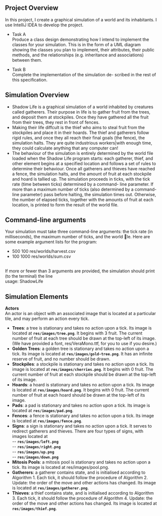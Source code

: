 ## Project Overview
In this project, I create a graphical simulation of a world and its inhabitants. I use IntelliJ IDEA to develop the project.

* Task A </br>
Produce a class design demonstrating how I intend to
implement the classes for your simulation. This is in the form of a UML diagram showing
the classes you plan to implement, their attributes, their public methods, and the relationships (e.g.
inheritance and associations) between them. 

* Task B </br>
Complete the implementation of the simulation de-
scribed in the rest of this specification.

## Simulation Overview
* Shadow Life is a graphical simulation of a world inhabited by creatures called gatherers. Their
purpose in life is to gather fruit from the trees, and deposit them at stockpiles. Once they have
gathered all the fruit from their trees, they rest in front of fences. 
* Making their life diffcult is the thief who aims to steal fruit from the stockpiles and place it in
their hoards. The thief and gatherers follow rigid rules, and once they all reach their final goals (the
fence), the simulation halts. They are quite industrious workers|with enough time, they could
calculate anything that any computer can!
* The behaviour of the simulation is entirely determined by the world file loaded when the Shadow
Life program starts: each gatherer, thief, and other element begins at a specified location and
follows a set of rules to determine their behaviour. Once all gatherers and thieves have reached a
fence, the simulation halts, and the amount of fruit at each stockpile and hoard is tallied up. The
simulation proceeds in ticks, with the tick rate (time between ticks) determined by a command-
line parameter. If more than a maximum number of ticks (also determined by a command-line
parameter) pass before halting, the simulation times out. Otherwise, the number of elapsed ticks,
together with the amounts of fruit at each location, is printed to form the result of the world file.</br>

## Command-line arguments
Your simulation must take three command-line arguments: the tick rate (in milliseconds), the
maximum number of ticks, and the world le. Here are some example argument lists for the
program: </br>
* 500 100 res/worlds/harvest.csv
* 100 1000 res/worlds/sum.csv
</br>
If more or fewer than 3 arguments are provided, the simulation should print (to the terminal)
the line </br>
usage: ShadowLife <tick rate> <max ticks> <world file> </br>
  
## Simulation Elements
**Actors**</br>
An actor is an object with an associated image that is located at a particular tile, and may perform
an action every tick.</br>
* **Trees**: a tree is stationary and takes no action upon a tick. Its image is located at
**`res/images/tree.png`**. It begins with 3 fruit. The current number of fruit at each tree
should be drawn at the top-left of its image. (We have provided a font, res/VeraMono.ttf,
for you to use if you desire.)
* **Golden Trees**: a golden tree is stationary and takes no action upon a tick. Its image is
located at **`res/images/gold-tree.png`**. It has an infinite reserve of fruit, and no number
should be drawn.
* **Stockpiles**: a stockpile is stationary and takes no action upon a tick. Its image is located
at **`res/images/cherries.png`**. It begins with 0 fruit. The current number of fruit at each
stockpile should be drawn at the top-left of its image.
* **Hoards**: a hoard is stationary and takes no action upon a tick. Its image is located at
**`res/images/hoard.png`**. It begins with 0 fruit. The current number of fruit at each hoard
should be drawn at the top-left of its image.
* **Pads**: a pad is stationary and takes no action upon a tick. Its image is located at
**`res/images/pad.png`**.
* **Fences**: a fence is stationary and takes no action upon a tick. Its image is located at
**`res/images/fence.png`**.
* **Signs**: a sign is stationary and takes no action upon a tick. It serves to redirect gatherers
and thieves. There are four types of signs, with images located at</br>
-- **`res/images/left.png`**</br>
-- **`res/images/right.png`**</br>
-- **`res/images/up.png`**</br>
-- **`res/images/down.png`**
* **Mitosis Pools**: a mitosis pool is stationary and takes no action upon a tick. Its image is
located at res/images/pool.png.
* **Gatherers**: a gatherer contains state, and is initialised according to Algorithm 1. Each tick,
it should follow the procedure of Algorithm 2. Update: the order of the move and other
actions has changed. Its image is located at **`res/images/gatherer.png`**.
* **Thieves**: a thief contains state, and is initialised according to Algorithm 3. Each tick, it
should follow the procedure of Algorithm 4. Update: the order of the move and other actions
has changed. Its image is located at **`res/images/thief.png`**.
